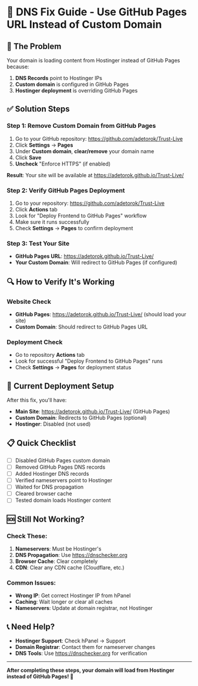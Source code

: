 # 🔧 DNS Fix Guide - Use GitHub Pages URL Instead of Custom Domain

## 🚨 **The Problem**
Your domain is loading content from Hostinger instead of GitHub Pages because:
1. **DNS Records** point to Hostinger IPs
2. **Custom domain** is configured in GitHub Pages
3. **Hostinger deployment** is overriding GitHub Pages

## ✅ **Solution Steps**

### **Step 1: Remove Custom Domain from GitHub Pages**

1. Go to your GitHub repository: https://github.com/adetorok/Trust-Live
2. Click **Settings** → **Pages**
3. Under **Custom domain**, **clear/remove** your domain name
4. Click **Save**
5. **Uncheck** "Enforce HTTPS" (if enabled)

**Result**: Your site will be available at https://adetorok.github.io/Trust-Live/

### **Step 2: Verify GitHub Pages Deployment**

1. Go to your repository: https://github.com/adetorok/Trust-Live
2. Click **Actions** tab
3. Look for "Deploy Frontend to GitHub Pages" workflow
4. Make sure it runs successfully
5. Check **Settings** → **Pages** to confirm deployment

### **Step 3: Test Your Site**

- **GitHub Pages URL**: https://adetorok.github.io/Trust-Live/
- **Your Custom Domain**: Will redirect to GitHub Pages (if configured)

## 🔍 **How to Verify It's Working**

### **Website Check**
- **GitHub Pages**: https://adetorok.github.io/Trust-Live/ (should load your site)
- **Custom Domain**: Should redirect to GitHub Pages URL

### **Deployment Check**
- Go to repository **Actions** tab
- Look for successful "Deploy Frontend to GitHub Pages" runs
- Check **Settings** → **Pages** for deployment status

## 🚀 **Current Deployment Setup**

After this fix, you'll have:
- **Main Site**: https://adetorok.github.io/Trust-Live/ (GitHub Pages)
- **Custom Domain**: Redirects to GitHub Pages (optional)
- **Hostinger**: Disabled (not used)

## 📋 **Quick Checklist**

- [ ] Disabled GitHub Pages custom domain
- [ ] Removed GitHub Pages DNS records
- [ ] Added Hostinger DNS records  
- [ ] Verified nameservers point to Hostinger
- [ ] Waited for DNS propagation
- [ ] Cleared browser cache
- [ ] Tested domain loads Hostinger content

## 🆘 **Still Not Working?**

### **Check These:**
1. **Nameservers**: Must be Hostinger's
2. **DNS Propagation**: Use https://dnschecker.org
3. **Browser Cache**: Clear completely
4. **CDN**: Clear any CDN cache (Cloudflare, etc.)

### **Common Issues:**
- **Wrong IP**: Get correct Hostinger IP from hPanel
- **Caching**: Wait longer or clear all caches
- **Nameservers**: Update at domain registrar, not Hostinger

## 📞 **Need Help?**

- **Hostinger Support**: Check hPanel → Support
- **Domain Registrar**: Contact them for nameserver changes
- **DNS Tools**: Use https://dnschecker.org for verification

---

**After completing these steps, your domain will load from Hostinger instead of GitHub Pages! 🎉**
